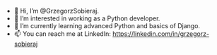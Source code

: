 - 👋 Hi, I’m @GrzegorzSobieraj.
- 👀 I’m interested in working as a Python developer.
- 🌱 I’m currently learning advanced Python and basics of Django.
- 📫 You can reach me at LinkedIn: https://linkedin.com/in/grzegorz-sobieraj

<!---
GrzegorzSobieraj/GrzegorzSobieraj is a ✨ special ✨ repository because its `README.md` (this file) appears on your GitHub profile.
You can click the Preview link to take a look at your changes.
--->

